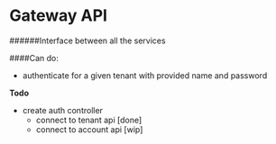 # Gateway API
######Interface between all the services

####Can do:
- authenticate for a given tenant with provided name and password

**Todo**
- create auth controller
  - connect to tenant api [done]
  - connect to account api [wip]
  
